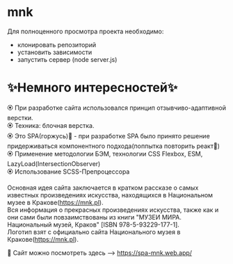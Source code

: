 # mnk 
Для полноценного просмотра проекта необходимо:
  - клонировать репозиторий 
  - установить зависимости
  - запустить сервер (node server.js)
 
# ✨Немного интересностей✨

🏵️ При разработке сайта использовался принцип отзывчиво-адаптивной верстки. <br>
🏵️ Техника: блочная верстка. <br>
🏵️ Это SPA(горжусь)💖 - при разработке SPA было принято решение придерживаться компонентного подхода(поппытка повторить реакт🥲)<br>
🏵️ Применение методологии БЭМ, технологии CSS Flexbox, ESM, LazyLoad(IntersectionObserver)<br>
🏵️ Использование SCSS-Препроцессора

Основная идея сайта заключается в кратком рассказе о самых известных произведениях искусства, находящихся в Национальном музее в Кракове(https://mnk.pl).<br>
Вся информация о прекрасных произведениях искусства, также как и они сами  были повзаимствованы из книги "МУЗЕИ МИРА. Национальный музей, Краков" [ISBN 978-5-93229-177-1].<br> 
Логотип взят с официально сайта Национального музея в Кракове(https://mnk.pl).

🤗 Сайт можно посмотреть здесь --> https://spa-mnk.web.app/
